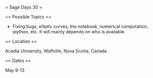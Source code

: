 = Sage Days 30 =

== Possible Topics ==

 * Fixing bugs, elliptic curves, the notebook, numerical computation, ipython, etc.  It will mainly depends on who is available.

== Location ==

 Acadia University, Wolfville, Nova Scotia, Canada

== Dates ==

 May 9-13

